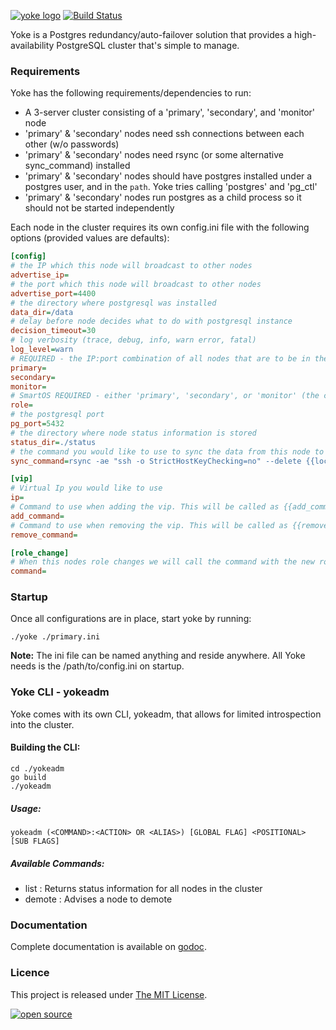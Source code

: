 [![yoke logo](http://microbox.rocks/assets/readme-headers/yoke.png)](http://microbox.cloud/open-source#yoke)
[![Build Status](https://github.com/mu-box/yoke/actions/workflows/ci.yaml/badge.svg)](https://github.com/mu-box/yoke/actions)

Yoke is a Postgres redundancy/auto-failover solution that provides a high-availability PostgreSQL cluster that's simple to manage.


### Requirements

Yoke has the following requirements/dependencies to run:

- A 3-server cluster consisting of a 'primary', 'secondary', and 'monitor' node
- 'primary' & 'secondary' nodes need ssh connections between each other (w/o passwords)
- 'primary' & 'secondary' nodes need rsync (or some alternative sync_command) installed
- 'primary' & 'secondary' nodes should have postgres installed under a postgres user, and in the `path`. Yoke tries calling 'postgres' and 'pg_ctl'
- 'primary' & 'secondary' nodes run postgres as a child process so it should not be started independently

Each node in the cluster requires its own config.ini file with the following options (provided values are defaults):

```ini
[config]
# the IP which this node will broadcast to other nodes
advertise_ip=
# the port which this node will broadcast to other nodes
advertise_port=4400
# the directory where postgresql was installed
data_dir=/data
# delay before node decides what to do with postgresql instance
decision_timeout=30
# log verbosity (trace, debug, info, warn error, fatal)
log_level=warn
# REQUIRED - the IP:port combination of all nodes that are to be in the cluster (e.g. 'role=m.y.i.p:4400')
primary=
secondary=
monitor=
# SmartOS REQUIRED - either 'primary', 'secondary', or 'monitor' (the cluster needs exactly one of each)
role=
# the postgresql port
pg_port=5432
# the directory where node status information is stored
status_dir=./status
# the command you would like to use to sync the data from this node to the other when this node is master
sync_command=rsync -ae "ssh -o StrictHostKeyChecking=no" --delete {{local_dir}} {{slave_ip}}:{{slave_dir}}

[vip]
# Virtual Ip you would like to use
ip=
# Command to use when adding the vip. This will be called as {{add_command}} {{vip}}
add_command=
# Command to use when removing the vip. This will be called as {{remove_command}} {{vip}}
remove_command=

[role_change]
# When this nodes role changes we will call the command with the new role as its arguement '{{command}} {{(master|slave|single}))'
command=
```


### Startup
Once all configurations are in place, start yoke by running:

```
./yoke ./primary.ini
```

**Note:** The ini file can be named anything and reside anywhere. All Yoke needs is the /path/to/config.ini on startup.


### Yoke CLI - yokeadm

Yoke comes with its own CLI, yokeadm, that allows for limited introspection into the cluster.

#### Building the CLI:

```
cd ./yokeadm
go build
./yokeadm
```

##### Usage:

```
yokeadm (<COMMAND>:<ACTION> OR <ALIAS>) [GLOBAL FLAG] <POSITIONAL> [SUB FLAGS]
```

##### Available Commands:

- list   : Returns status information for all nodes in the cluster
- demote : Advises a node to demote

### Documentation

Complete documentation is available on [godoc](http://godoc.org/github.com/mu-box/yoke).


### Licence

This project is released under [The MIT License](http://opensource.org/licenses/MIT).

[![open source](http://microbox.rocks/assets/open-src/microbox-open-src.png)](http://microbox.cloud/open-source)
